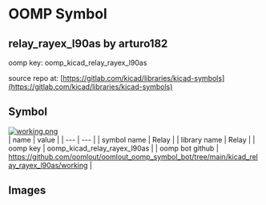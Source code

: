 # OOMP Symbol  
## relay_rayex_l90as  by arturo182  
  
oomp key: oomp_kicad_relay_rayex_l90as  
  
source repo at: [https://gitlab.com/kicad/libraries/kicad-symbols](https://gitlab.com/kicad/libraries/kicad-symbols)  
## Symbol  
  
[![working.png](working_600.png)](working.png)  
| name | value | 
| --- | --- | 
| symbol name | Relay | 
| library name | Relay | 
| oomp key | oomp_kicad_relay_rayex_l90as | 
| oomp bot github | https://github.com/oomlout/oomlout_oomp_symbol_bot/tree/main/kicad_relay_rayex_l90as/working | 
## Images  
